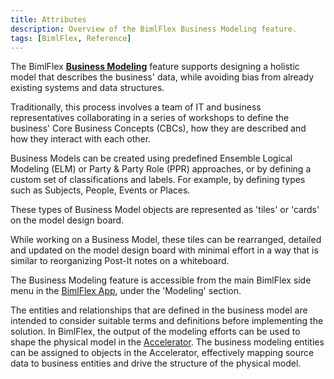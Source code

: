 ```yaml
---
title: Attributes
description: Overview of the BimlFlex Business Modeling feature.
tags: [BimlFlex, Reference]
---
```

The BimlFlex [**Business Modeling**](bimlflex-business-modeling) feature supports designing a holistic model that describes the business' data, while avoiding bias from already existing systems and data structures.

Traditionally, this process involves a team of IT and business representatives collaborating in a series of workshops to define the business' Core Business Concepts (CBCs), how they are described and how they interact with each other.

Business Models can be created using predefined Ensemble Logical Modeling (ELM) or Party & Party Role (PPR) approaches, or by defining a custom set of classifications and labels. For example, by defining types such as Subjects, People, Events or Places.

These types of Business Model objects are represented as 'tiles' or 'cards' on the model design board.

While working on a Business Model, these tiles can be rearranged, detailed and updated on the model design board with minimal effort in a way that is similar to reorganizing Post-It notes on a whiteboard.

The Business Modeling feature is accessible from the main BimlFlex side menu in the [BimlFlex App](metadata-editors-overview), under the 'Modeling' section.

The entities and relationships that are defined in the business model are intended to consider suitable terms and definitions before implementing the solution. In BimlFlex, the output of the modeling efforts can be used to shape the physical model in the [Accelerator](bimlflex-data-vault-accelerator). The business modeling entities can be assigned to objects in the Accelerator, effectively mapping source data to business entities and drive the structure of the physical model.
